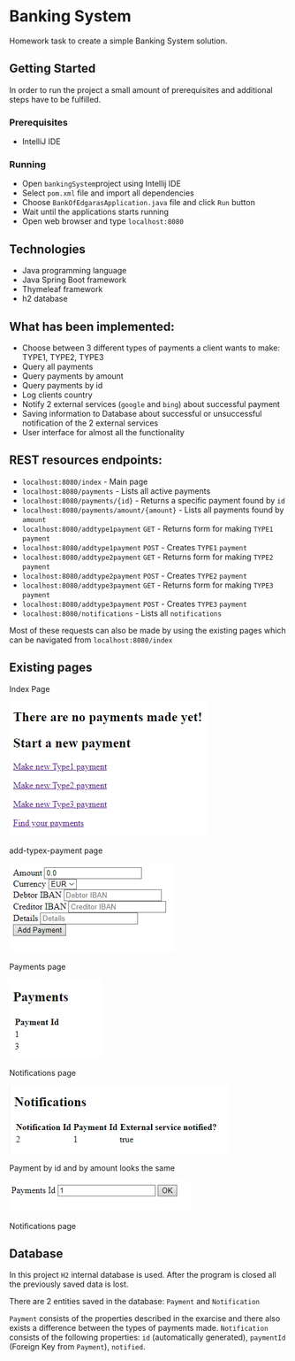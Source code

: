 # Banking System

Homework task to create a simple Banking System solution.

## Getting Started

In order to run the project a small amount of prerequisites and additional steps have to be fulfilled.

### Prerequisites

+ IntelliJ IDE

### Running

+ Open `bankingSystem`project using Intellij IDE
+ Select `pom.xml` file and import all dependencies
+ Choose `BankOfEdgarasApplication.java` file and click `Run` button
+ Wait until the applications starts running
+ Open web browser and type `localhost:8080`

## Technologies

+ Java programming language
+ Java Spring Boot framework
+ Thymeleaf framework
+ h2 database

## What has been implemented:

+ Choose between 3 different types of payments a client wants to make: TYPE1, TYPE2, TYPE3
+ Query all payments
+ Query payments by amount
+ Query payments by id
+ Log clients country 
+ Notify 2 external services (`google` and `bing`) about successful payment
+ Saving information to Database about successful or unsuccessful notification of the 2 external services
+ User interface for almost all the functionality

## REST resources endpoints:

+ `localhost:8080/index` - Main page
+ `localhost:8080/payments` - Lists all active payments
+ `localhost:8080/payments/{id}` - Returns a specific payment found by `id`
+ `localhost:8080/payments/amount/{amount}` - Lists all payments found by `amount`
+ `localhost:8080/addtype1payment` `GET` - Returns form for making `TYPE1` `payment`
+ `localhost:8080/addtype1payment` `POST` - Creates `TYPE1` `payment`
+ `localhost:8080/addtype2payment` `GET` - Returns form for making `TYPE2` `payment`
+ `localhost:8080/addtype2payment` `POST` - Creates `TYPE2` `payment`
+ `localhost:8080/addtype3payment` `GET` - Returns form for making `TYPE3` `payment`
+ `localhost:8080/addtype3payment` `POST` - Creates `TYPE3` `payment`
+ `localhost:8080/notifications` - Lists all `notifications`

Most of these requests can also be made by using the existing pages which can be navigated from `localhost:8080/index`

## Existing pages

Index Page

![alt text](src/main/resources/img/index.png "Index Page")

add-typex-payment page

![alt text](src/main/resources/img/add-type1-payment.png "Add Payment Page")

Payments page

![alt text](src/main/resources/img/payments.png "Payments Page")

Notifications page

![alt text](src/main/resources/img/notifications.png "Notifications Page")

Payment by id and by amount looks the same

![alt text](src/main/resources/img/paymentById.png "Payment By Id Page")

Notifications page


## Database

In this project `H2` internal database is used. After the program is closed all the previously saved data is lost.

There are 2 entities saved in the database: `Payment` and `Notification`

`Payment` consists of the properties described in the exarcise and there also exists a difference between the types of payments made.
`Notification` consists of the following properties: `id` (automatically generated), `paymentId` (Foreign Key from `Payment`), `notified`.






  





